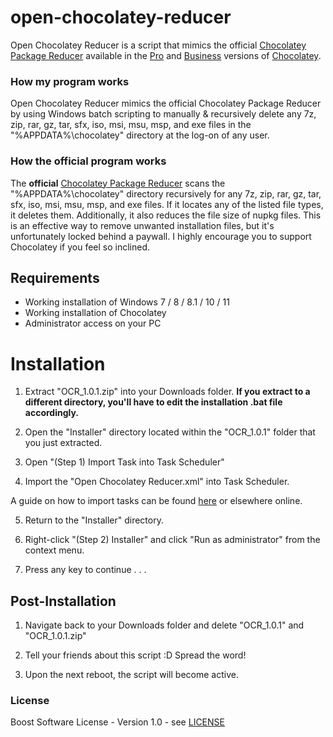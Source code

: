 # open-chocolatey-reducer
Open Chocolatey Reducer is a script that mimics the official [Chocolatey Package Reducer](https://docs.chocolatey.org/en-us/features/package-reducer#mainContent) available in the [Pro](https://chocolatey.org/pricing#pricing-faq) and [Business](https://chocolatey.org/pricing#pricing-faq) versions of [Chocolatey](https://chocolatey.org).

### How my program works
Open Chocolatey Reducer mimics the official Chocolatey Package Reducer by using Windows batch scripting to manually & recursively delete any 7z, zip, rar, gz, tar, sfx, iso, msi, msu, msp, and exe files in the "%APPDATA%\chocolatey\" directory at the log-on of any user.

### How the official program works
The __official__ [Chocolatey Package Reducer](https://docs.chocolatey.org/en-us/features/package-reducer#mainContent) scans the "%APPDATA%\chocolatey\" directory recursively for any 7z, zip, rar, gz, tar, sfx, iso, msi, msu, msp, and exe files. If it locates any of the listed file types, it deletes them. Additionally, it also reduces the file size of nupkg files. This is an effective way to remove unwanted installation files, but it's unfortunately locked behind a paywall. I highly encourage you to support Chocolatey if you feel so inclined. 

## Requirements
* Working installation of Windows 7 / 8 / 8.1 / 10 / 11
* Working installation of Chocolatey
* Administrator access on your PC

# Installation

1. Extract "OCR_1.0.1.zip" into your Downloads folder. **If you extract to a different directory, you'll have to edit the installation .bat file accordingly.**

2. Open the "Installer" directory located within the "OCR_1.0.1" folder that you just extracted.

3. Open "(Step 1) Import Task into Task Scheduler"

4. Import the "Open Chocolatey Reducer.xml" into Task Scheduler.

A guide on how to import tasks can be found [here](https://www.windowscentral.com/how-export-and-import-scheduled-tasks-windows-10) or elsewhere online.

5. Return to the "Installer" directory.

6. Right-click "(Step 2) Installer" and click "Run as administrator" from the context menu.

7. Press any key to continue . . .

## Post-Installation
1. Navigate back to your Downloads folder and delete "OCR_1.0.1" and "OCR_1.0.1.zip"

2. Tell your friends about this script :D Spread the word!

3. Upon the next reboot, the script will become active.

### License
Boost Software License - Version 1.0 - see [LICENSE](https://github.com/PixelPickaxe/open-chocolatey-reducer/blob/main/LICENSE)
